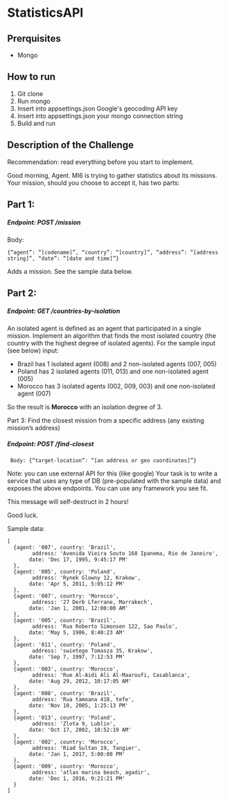 # StatisticsAPI

## Prerquisites
* Mongo 
## How to run
1. Git clone
2. Run mongo
3. Insert into appsettings.json Google's geocoding API key
4. Insert into appsettings.json your mongo connection string
4. Build and run
 
## Description of the Challenge
Recommendation: read everything before you start to implement.

Good morning, Agent. 
MI6 is trying to gather statistics about its missions.
Your mission, should you choose to accept it, has two parts:

## Part 1:
##### Endpoint: POST /mission
Body: 
```
{“agent”: “[codename]”, “country”: “[country]”, “address”: “[address string]”, “date”: “[date and time]”}
```
Adds a mission.
See the sample data below.

## Part 2: 
##### Endpoint: GET /countries-by-isolation

An isolated agent is defined as an agent that participated in a single mission.
Implement an algorithm that finds the most isolated country (the country with the highest degree of isolated agents).
For the sample input (see below) input:

* Brazil has 1 isolated agent (008) and 2 non-isolated agents (007, 005)
* Poland has 2 isolated agents (011, 013) and one non-isolated agent (005)
* Morocco has 3 isolated agents (002, 009, 003) and one non-isolated agent (007)

So the result is **Morocco** with an isolation degree of 3.

Part 3:
Find the closest mission from a specific address (any existing mission’s address)

##### Endpoint: POST /find-closest
```
 Body: {“target-location”: “[an address or geo coordinates]”}
```

Note: you can use external API for this (like google)
Your task is to write a service that uses any type of DB (pre-populated with the sample data) and exposes the above endpoints. You can use any framework you see fit.

This message will self-destruct in 2 hours!

Good luck.



Sample data:

```
[
  {agent: '007', country: 'Brazil', 
        address: 'Avenida Vieira Souto 168 Ipanema, Rio de Janeiro',
       date: 'Dec 17, 1995, 9:45:17 PM'
  },
  {agent: '005', country: 'Poland', 
        address: 'Rynek Glowny 12, Krakow',
       date: 'Apr 5, 2011, 5:05:12 PM'
  },
  {agent: '007', country: 'Morocco', 
        address: '27 Derb Lferrane, Marrakech',
       date: 'Jan 1, 2001, 12:00:00 AM'
  },
  {agent: '005', country: 'Brazil', 
        address: 'Rua Roberto Simonsen 122, Sao Paulo',
       date: 'May 5, 1986, 8:40:23 AM'
  },
  {agent: '011', country: 'Poland', 
        address: 'swietego Tomasza 35, Krakow',
       date: 'Sep 7, 1997, 7:12:53 PM'
  },
  {agent: '003', country: 'Morocco', 
        address: 'Rue Al-Aidi Ali Al-Maaroufi, Casablanca',
       date: 'Aug 29, 2012, 10:17:05 AM'
  },
  {agent: '008', country: 'Brazil', 
        address: 'Rua tamoana 418, tefe',
       date: 'Nov 10, 2005, 1:25:13 PM'
  },
  {agent: '013', country: 'Poland', 
        address: 'Zlota 9, Lublin',
       date: 'Oct 17, 2002, 10:52:19 AM'
  },
  {agent: '002', country: 'Morocco', 
        address: 'Riad Sultan 19, Tangier',
       date: 'Jan 1, 2017, 5:00:00 PM'
  },
  {agent: '009', country: 'Morocco', 
        address: 'atlas marina beach, agadir',
       date: 'Dec 1, 2016, 9:21:21 PM'
  }
]

``` 


